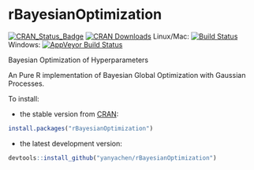 # rBayesianOptimization

[![CRAN_Status_Badge](http://www.r-pkg.org/badges/version/rBayesianOptimization)](http://cran.r-project.org/package=rBayesianOptimization)
[![CRAN Downloads](http://cranlogs.r-pkg.org/badges/rBayesianOptimization)](http://cran.rstudio.com/web/packages/rBayesianOptimization/index.html)
Linux/Mac: [![Build Status](https://travis-ci.org/yanyachen/rBayesianOptimization.svg)](https://travis-ci.org/yanyachen/rBayesianOptimization)
Windows: [![AppVeyor Build Status](https://ci.appveyor.com/api/projects/status/github/yanyachen/rBayesianOptimization?branch=master&svg=true)](https://ci.appveyor.com/project/yanyachen/rBayesianOptimization)

Bayesian Optimization of Hyperparameters  

An Pure R implementation of Bayesian Global Optimization with Gaussian Processes.  

To install:  
* the stable version from [CRAN](http://cran.r-project.org/web/packages/rBayesianOptimization/index.html):  
```r
install.packages("rBayesianOptimization")
```

* the latest development version:  
```r
devtools::install_github("yanyachen/rBayesianOptimization")
```
